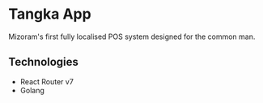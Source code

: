 # Tangka App

Mizoram's first fully localised POS system designed for the common man.

## Technologies

- React Router v7
- Golang
